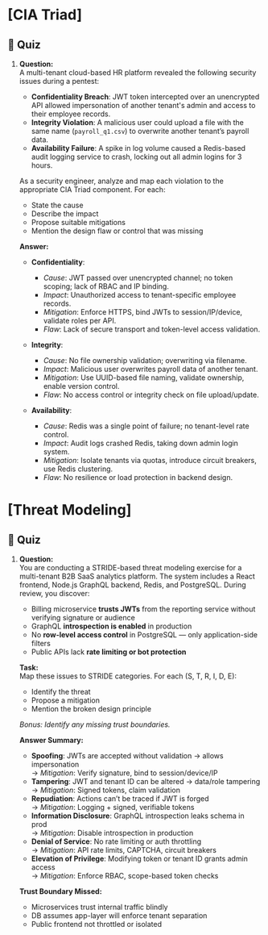 
# [CIA Triad]

## 🧪 Quiz

1. **Question:**  
   A multi-tenant cloud-based HR platform revealed the following security issues during a pentest:

   - **Confidentiality Breach**: JWT token intercepted over an unencrypted API allowed impersonation of another tenant's admin and access to their employee records.
   - **Integrity Violation**: A malicious user could upload a file with the same name (`payroll_q1.csv`) to overwrite another tenant’s payroll data.
   - **Availability Failure**: A spike in log volume caused a Redis-based audit logging service to crash, locking out all admin logins for 3 hours.

   As a security engineer, analyze and map each violation to the appropriate CIA Triad component. For each:
   - State the cause
   - Describe the impact
   - Propose suitable mitigations
   - Mention the design flaw or control that was missing

   **Answer:**  
   - **Confidentiality**:
     - *Cause*: JWT passed over unencrypted channel; no token scoping; lack of RBAC and IP binding.
     - *Impact*: Unauthorized access to tenant-specific employee records.
     - *Mitigation*: Enforce HTTPS, bind JWTs to session/IP/device, validate roles per API.
     - *Flaw*: Lack of secure transport and token-level access validation.

   - **Integrity**:
     - *Cause*: No file ownership validation; overwriting via filename.
     - *Impact*: Malicious user overwrites payroll data of another tenant.
     - *Mitigation*: Use UUID-based file naming, validate ownership, enable version control.
     - *Flaw*: No access control or integrity check on file upload/update.

   - **Availability**:
     - *Cause*: Redis was a single point of failure; no tenant-level rate control.
     - *Impact*: Audit logs crashed Redis, taking down admin login system.
     - *Mitigation*: Isolate tenants via quotas, introduce circuit breakers, use Redis clustering.
     - *Flaw*: No resilience or load protection in backend design.


# [Threat Modeling]

## 🧪 Quiz

1. **Question:**  
   You are conducting a STRIDE-based threat modeling exercise for a multi-tenant B2B SaaS analytics platform. The system includes a React frontend, Node.js GraphQL backend, Redis, and PostgreSQL. During review, you discover:

   - Billing microservice **trusts JWTs** from the reporting service without verifying signature or audience  
   - GraphQL **introspection is enabled** in production  
   - No **row-level access control** in PostgreSQL — only application-side filters  
   - Public APIs lack **rate limiting or bot protection**

   **Task:**  
   Map these issues to STRIDE categories. For each (S, T, R, I, D, E):
   - Identify the threat  
   - Propose a mitigation  
   - Mention the broken design principle

   *Bonus: Identify any missing trust boundaries.*

   **Answer Summary:**
   - **Spoofing**: JWTs are accepted without validation → allows impersonation  
     → *Mitigation*: Verify signature, bind to session/device/IP  
   - **Tampering**: JWT and tenant ID can be altered → data/role tampering  
     → *Mitigation*: Signed tokens, claim validation  
   - **Repudiation**: Actions can’t be traced if JWT is forged  
     → *Mitigation*: Logging + signed, verifiable tokens  
   - **Information Disclosure**: GraphQL introspection leaks schema in prod  
     → *Mitigation*: Disable introspection in production  
   - **Denial of Service**: No rate limiting or auth throttling  
     → *Mitigation*: API rate limits, CAPTCHA, circuit breakers  
   - **Elevation of Privilege**: Modifying token or tenant ID grants admin access  
     → *Mitigation*: Enforce RBAC, scope-based token checks

   **Trust Boundary Missed:**  
   - Microservices trust internal traffic blindly  
   - DB assumes app-layer will enforce tenant separation  
   - Public frontend not throttled or isolated